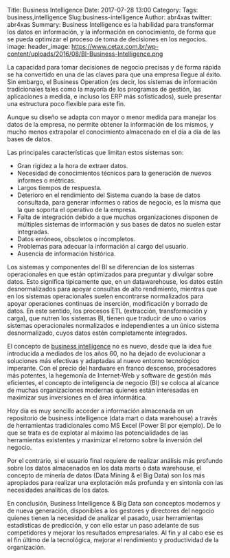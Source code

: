Title: Business Intelligence
Date: 2017-07-28 13:00
Category: 
Tags: business,intelligence
Slug:business-intelligence
Author: abr4xas
twitter: abr4xas
Summary: Business Intelligence es la habilidad para transformar los datos en información, y la información en conocimiento, de forma que se pueda optimizar el proceso de toma de decisiones en los negocios.
image: 
header_image: https://www.cetax.com.br/wp-content/uploads/2016/08/BI-Business-Intelligence.png


La capacidad para tomar decisiones de negocio precisas y de forma rápida se ha convertido en una de las claves para que una empresa llegue al éxito. Sin embargo, el Business Operation (es decir, los sistemas de información tradicionales tales como la mayoría de los programas de gestión, las aplicaciones a medida, e incluso los ERP más sofisticados), suele presentar una estructura poco flexible para este fin.

Aunque su diseño se adapta con mayor o menor medida para manejar los datos de la empresa, no permite obtener la información de los mismos, y mucho menos extrapolar el conocimiento almacenado en el día a día de las bases de datos.

Las principales características que limitan estos sistemas son:

* Gran rigidez a la hora de extraer datos.
* Necesidad de conocimientos técnicos para la generación de nuevos informes o métricas.
* Largos tiempos de respuesta.
* Deterioro en el rendimiento del Sistema cuando la base de datos consultada, para generar informes o ratios de negocio, es la misma que la que soporta el operativo de la empresa.
* Falta de integración debido a que muchas organizaciones disponen de múltiples sistemas de información y sus bases de datos no suelen estar integradas.
* Datos erróneos, obsoletos o incompletos.
* Problemas para adecuar la información al cargo del usuario.
* Ausencia de información histórica.

Los sistemas y componentes del BI se diferencian de los sistemas operacionales en que están optimizados para preguntar y divulgar sobre datos. Esto significa típicamente que, en un datawarehouse, los datos están desnormalizados para apoyar consultas de alto rendimiento, mientras que en los sistemas operacionales suelen encontrarse normalizados para apoyar operaciones continuas de inserción, modificación y borrado de datos. En este sentido, los procesos ETL (extracción, transformación y carga), que nutren los sistemas BI, tienen que traducir de uno o varios sistemas operacionales normalizados e independientes a un único sistema desnormalizado, cuyos datos estén completamente integrados.

El concepto de <a href="https://www.bitec.es/soluciones/business-intelligence.html" target="_blank" rel="follow">business intelligence</a> no es nuevo, desde que la idea fue introducida a mediados de los años 60, no ha dejado de evolucionar a soluciones más efectivas y adaptadas al nuevo entorno tecnológico imperante.  Con el precio del hardware en franco descenso, procesadores más potentes, la hegemonía de Internet-Web y software de gestión más eficientes, el concepto de inteligencia de negocio (BI) se coloca al alcance de muchas organizaciones modernas quienes están interesadas en maximizar sus inversiones en el área informática.

Hoy día es muy sencillo acceder a información almacenada en un repositorio de business intelligence (data mart o data warehouse) a través de herramientas tradicionales como MS Excel (Power BI por ejemplo). De lo que se trata es de explotar al máximo las potencialidades de las herramientas existentes y maximizar el retorno sobre la inversión del negocio.

Por el contrario, si el usuario final requiere de realizar análisis más profundo sobre los datos almacenados en los data marts o data warehouse, el concepto de minería de datos (Data Mining & el Big Data) son los más apropiados para realizar una explotación más profunda y en sintonía con las necesidades analíticas de los datos.

En conclusión, Business Intelligence & Big Data son conceptos  modernos y de nueva generación, disponibles a los gestores y directores del negocio quienes tienen la necesidad de analizar el pasado, usar herramientas estadísticas de predicción, y con ello estar un paso adelante de sus competidores y mejorar los resultados empresariales. Al fin y al cabo ese es el fin último de la tecnológica, mejorar el rendimiento y productividad de la organización.